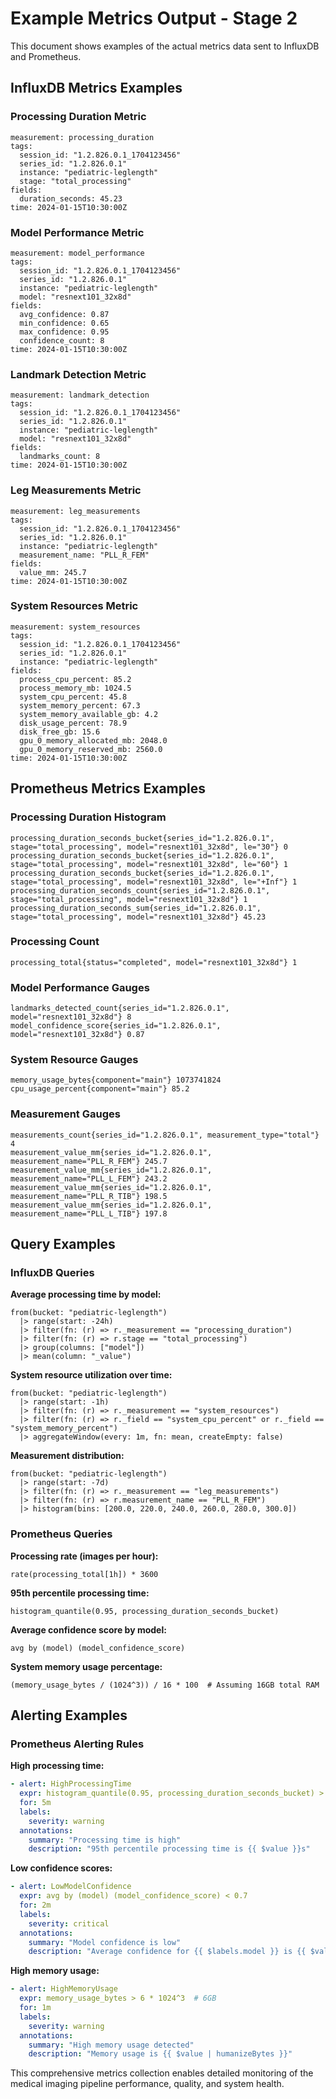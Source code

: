 # Example Metrics Output - Stage 2

This document shows examples of the actual metrics data sent to InfluxDB and Prometheus.

## InfluxDB Metrics Examples

### Processing Duration Metric
```
measurement: processing_duration
tags:
  session_id: "1.2.826.0.1_1704123456"
  series_id: "1.2.826.0.1"
  instance: "pediatric-leglength"
  stage: "total_processing"
fields:
  duration_seconds: 45.23
time: 2024-01-15T10:30:00Z
```

### Model Performance Metric
```
measurement: model_performance
tags:
  session_id: "1.2.826.0.1_1704123456"
  series_id: "1.2.826.0.1"
  instance: "pediatric-leglength"
  model: "resnext101_32x8d"
fields:
  avg_confidence: 0.87
  min_confidence: 0.65
  max_confidence: 0.95
  confidence_count: 8
time: 2024-01-15T10:30:00Z
```

### Landmark Detection Metric
```
measurement: landmark_detection
tags:
  session_id: "1.2.826.0.1_1704123456"
  series_id: "1.2.826.0.1"
  instance: "pediatric-leglength"
  model: "resnext101_32x8d"
fields:
  landmarks_count: 8
time: 2024-01-15T10:30:00Z
```

### Leg Measurements Metric
```
measurement: leg_measurements
tags:
  session_id: "1.2.826.0.1_1704123456"
  series_id: "1.2.826.0.1"
  instance: "pediatric-leglength"
  measurement_name: "PLL_R_FEM"
fields:
  value_mm: 245.7
time: 2024-01-15T10:30:00Z
```

### System Resources Metric
```
measurement: system_resources
tags:
  session_id: "1.2.826.0.1_1704123456"
  series_id: "1.2.826.0.1"
  instance: "pediatric-leglength"
fields:
  process_cpu_percent: 85.2
  process_memory_mb: 1024.5
  system_cpu_percent: 45.8
  system_memory_percent: 67.3
  system_memory_available_gb: 4.2
  disk_usage_percent: 78.9
  disk_free_gb: 15.6
  gpu_0_memory_allocated_mb: 2048.0
  gpu_0_memory_reserved_mb: 2560.0
time: 2024-01-15T10:30:00Z
```

## Prometheus Metrics Examples

### Processing Duration Histogram
```
processing_duration_seconds_bucket{series_id="1.2.826.0.1", stage="total_processing", model="resnext101_32x8d", le="30"} 0
processing_duration_seconds_bucket{series_id="1.2.826.0.1", stage="total_processing", model="resnext101_32x8d", le="60"} 1
processing_duration_seconds_bucket{series_id="1.2.826.0.1", stage="total_processing", model="resnext101_32x8d", le="+Inf"} 1
processing_duration_seconds_count{series_id="1.2.826.0.1", stage="total_processing", model="resnext101_32x8d"} 1
processing_duration_seconds_sum{series_id="1.2.826.0.1", stage="total_processing", model="resnext101_32x8d"} 45.23
```

### Processing Count
```
processing_total{status="completed", model="resnext101_32x8d"} 1
```

### Model Performance Gauges
```
landmarks_detected_count{series_id="1.2.826.0.1", model="resnext101_32x8d"} 8
model_confidence_score{series_id="1.2.826.0.1", model="resnext101_32x8d"} 0.87
```

### System Resource Gauges
```
memory_usage_bytes{component="main"} 1073741824
cpu_usage_percent{component="main"} 85.2
```

### Measurement Gauges
```
measurements_count{series_id="1.2.826.0.1", measurement_type="total"} 4
measurement_value_mm{series_id="1.2.826.0.1", measurement_name="PLL_R_FEM"} 245.7
measurement_value_mm{series_id="1.2.826.0.1", measurement_name="PLL_L_FEM"} 243.2
measurement_value_mm{series_id="1.2.826.0.1", measurement_name="PLL_R_TIB"} 198.5
measurement_value_mm{series_id="1.2.826.0.1", measurement_name="PLL_L_TIB"} 197.8
```

## Query Examples

### InfluxDB Queries

**Average processing time by model:**
```flux
from(bucket: "pediatric-leglength")
  |> range(start: -24h)
  |> filter(fn: (r) => r._measurement == "processing_duration")
  |> filter(fn: (r) => r.stage == "total_processing")
  |> group(columns: ["model"])
  |> mean(column: "_value")
```

**System resource utilization over time:**
```flux
from(bucket: "pediatric-leglength")
  |> range(start: -1h)
  |> filter(fn: (r) => r._measurement == "system_resources")
  |> filter(fn: (r) => r._field == "system_cpu_percent" or r._field == "system_memory_percent")
  |> aggregateWindow(every: 1m, fn: mean, createEmpty: false)
```

**Measurement distribution:**
```flux
from(bucket: "pediatric-leglength")
  |> range(start: -7d)
  |> filter(fn: (r) => r._measurement == "leg_measurements")
  |> filter(fn: (r) => r.measurement_name == "PLL_R_FEM")
  |> histogram(bins: [200.0, 220.0, 240.0, 260.0, 280.0, 300.0])
```

### Prometheus Queries

**Processing rate (images per hour):**
```promql
rate(processing_total[1h]) * 3600
```

**95th percentile processing time:**
```promql
histogram_quantile(0.95, processing_duration_seconds_bucket)
```

**Average confidence score by model:**
```promql
avg by (model) (model_confidence_score)
```

**System memory usage percentage:**
```promql
(memory_usage_bytes / (1024^3)) / 16 * 100  # Assuming 16GB total RAM
```

## Alerting Examples

### Prometheus Alerting Rules

**High processing time:**
```yaml
- alert: HighProcessingTime
  expr: histogram_quantile(0.95, processing_duration_seconds_bucket) > 120
  for: 5m
  labels:
    severity: warning
  annotations:
    summary: "Processing time is high"
    description: "95th percentile processing time is {{ $value }}s"
```

**Low confidence scores:**
```yaml
- alert: LowModelConfidence
  expr: avg by (model) (model_confidence_score) < 0.7
  for: 2m
  labels:
    severity: critical
  annotations:
    summary: "Model confidence is low"
    description: "Average confidence for {{ $labels.model }} is {{ $value }}"
```

**High memory usage:**
```yaml
- alert: HighMemoryUsage
  expr: memory_usage_bytes > 6 * 1024^3  # 6GB
  for: 1m
  labels:
    severity: warning
  annotations:
    summary: "High memory usage detected"
    description: "Memory usage is {{ $value | humanizeBytes }}"
```

This comprehensive metrics collection enables detailed monitoring of the medical imaging pipeline performance, quality, and system health.
